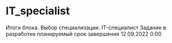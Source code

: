 # IT_specialist
Итоги блока. Выбор специализации. IT-специалист
Задание в разработке планируемый срок завершения 12.09.2022 0:00 
